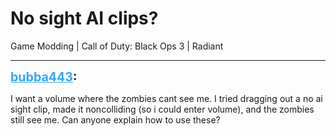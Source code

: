 # No sight AI clips?
Game Modding | Call of Duty: Black Ops 3 | Radiant

---
<strong style="font-size: 1.4em;"><span style="text-decoration: underline;text-decoration-color: #34a7f9;"><span style="color:#34a7f9;">bubba443</span></span>:</strong>

<p>I want a volume where the zombies cant see me. I tried dragging out a no ai sight clip, made it noncolliding (so i could enter volume), and the zombies still see me. Can anyone explain how to use these?</p>
